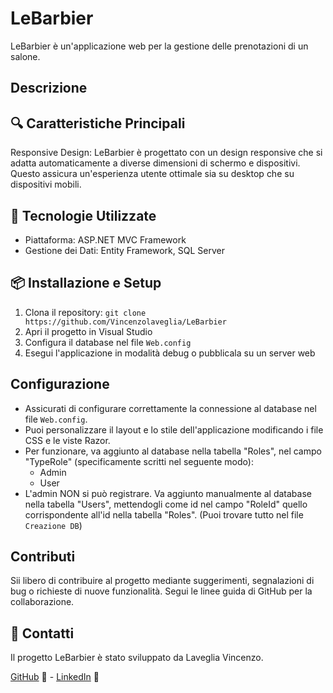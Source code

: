 # LeBarbier

LeBarbier è un'applicazione web per la gestione delle prenotazioni di un salone.

## Descrizione

## 🔍 Caratteristiche Principali

Responsive Design: LeBarbier è progettato con un design responsive che si adatta automaticamente a diverse dimensioni di schermo e dispositivi. Questo assicura un'esperienza utente ottimale sia su desktop che su dispositivi mobili.

## 🚀 Tecnologie Utilizzate

 - Piattaforma: ASP.NET MVC Framework
 - Gestione dei Dati: Entity Framework, SQL Server

## 📦 Installazione e Setup

1. Clona il repository: `git clone https://github.com/Vincenzolaveglia/LeBarbier`
2. Apri il progetto in Visual Studio
3. Configura il database nel file `Web.config`
4. Esegui l'applicazione in modalità debug o pubblicala su un server web

## Configurazione

- Assicurati di configurare correttamente la connessione al database nel file `Web.config`.
- Puoi personalizzare il layout e lo stile dell'applicazione modificando i file CSS e le viste Razor.
- Per funzionare, va aggiunto al database nella tabella "Roles", nel campo "TypeRole" (specificamente scritti nel seguente modo):
     - Admin
     - User 
- L'admin NON si può registrare. Va aggiunto manualmente al database nella tabella "Users", mettendogli come id nel campo "RoleId" quello corrispondente all'id nella tabella "Roles".
(Puoi trovare tutto nel file `Creazione DB`)

## Contributi

Sii libero di contribuire al progetto mediante suggerimenti, segnalazioni di bug o richieste di nuove funzionalità. Segui le linee guida di GitHub per la collaborazione.

## 📱 Contatti

Il progetto LeBarbier è stato sviluppato da Laveglia Vincenzo.

[GitHub](https://github.com/Vincenzolaveglia) 🐙 - [LinkedIn](https://www.linkedin.com/in/vincenzo-laveglia-404baa2ab/) 💼
